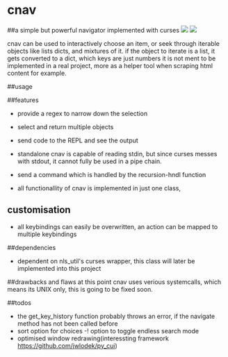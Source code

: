 cnav 
====
##a simple but powerful navigator implemented with curses
![](https://i.imgur.com/a/TNdE3Sq.gif)
![](https://imgur.com/a/LeMHIjp.gif)

cnav can be used to interactively choose an item, or seek through
iterable objects like lists dicts, and mixtures of it.
if the object to iterate is a list, it gets converted to a dict, which keys are just numbers
it is not ment to be implemented in a real project, more as a helper tool
when scraping html content for example.

##usage

##features
- provide a regex to narrow down the selection
- select and return multiple objects
- send code to the REPL and see the output 

- standalone cnav is capable of reading stdin, but since curses messes with stdout,
it cannot	fully be used in a pipe chain.
- send a command which is handled by the recursion-hndl function
- all functionallity of cnav is implemented in just one class,

## customisation
- all keybindings can easily be overwritten, an action can be mapped to multiple keybindings

##dependencies
- dependent on nls_util's curses wrapper, this class will later be implemented into this project

##drawbacks and flaws
at this point cnav uses verious systemcalls, which means its UNIX only,
this is going to be fixed soon.

##todos
- the get_key_history function probably throws an error, if the navigate method has not been called before
- sort option for choices
-! option to toggle endless search mode
- optimised window redrawing(interessting framework https://github.com/jwlodek/py_cui)
